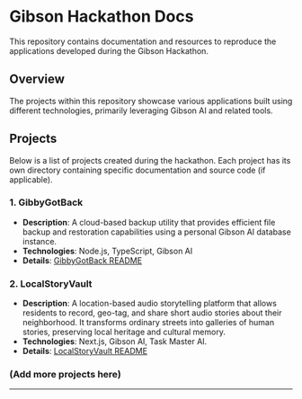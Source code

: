 # Gibson Hackathon Docs

This repository contains documentation and resources to reproduce the applications developed during the Gibson Hackathon.

## Overview

The projects within this repository showcase various applications built using different technologies, primarily leveraging Gibson AI and related tools.

## Projects

Below is a list of projects created during the hackathon. Each project has its own directory containing specific documentation and source code (if applicable).

### 1. GibbyGotBack

*   **Description**: A cloud-based backup utility that provides efficient file backup and restoration capabilities using a personal Gibson AI database instance.
*   **Technologies**: Node.js, TypeScript, Gibson AI
*   **Details**: [GibbyGotBack README](./gibbygotback/README.md)

### 2. LocalStoryVault

*   **Description**: A location-based audio storytelling platform that allows residents to record, geo-tag, and share short audio stories about their neighborhood. It transforms ordinary streets into galleries of human stories, preserving local heritage and cultural memory.
*   **Technologies**: Next.js, Gibson AI, Task Master AI.
*   **Details**: [LocalStoryVault README](./localstoryvault/README.md)

### (Add more projects here)

---
